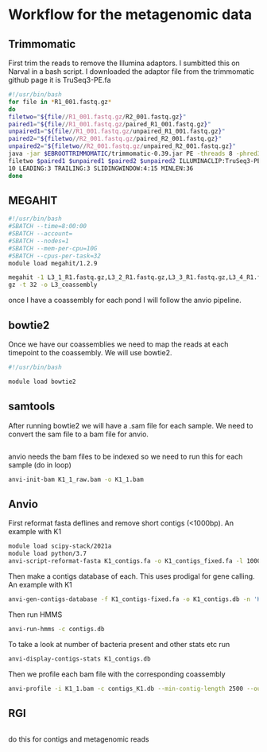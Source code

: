# Workflow for the metagenomic data

**Trimmomatic**
------
First trim the reads to remove the Illumina adaptors. I sumbitted this on Narval in a bash script.
I downloaded the adaptor file from the trimmomatic github page it is TruSeq3-PE.fa

```bash
#!/usr/bin/bash
for file in *R1_001.fastq.gz*
do
filetwo="${file//R1_001.fastq.gz/R2_001.fastq.gz}"
paired1="${file//R1_001.fastq.gz/paired_R1_001.fastq.gz}"
unpaired1="${file//R1_001.fastq.gz/unpaired_R1_001.fastq.gz}"
paired2="${filetwo//R2_001.fastq.gz/paired_R2_001.fastq.gz}"
unpaired2="${filetwo//R2_001.fastq.gz/unpaired_R2_001.fastq.gz}"
java -jar $EBROOTTRIMMOMATIC/trimmomatic-0.39.jar PE -threads 8 -phred33 $file $
filetwo $paired1 $unpaired1 $paired2 $unpaired2 ILLUMINACLIP:TruSeq3-PE.fa:2:30:
10 LEADING:3 TRAILING:3 SLIDINGWINDOW:4:15 MINLEN:36
done
```
**MEGAHIT**
------
```bash
#!/usr/bin/bash
#SBATCH --time=8:00:00
#SBATCH --account=
#SBATCH --nodes=1
#SBATCH --mem-per-cpu=10G
#SBATCH --cpus-per-task=32
module load megahit/1.2.9

megahit -1 L3_1_R1.fastq.gz,L3_2_R1.fastq.gz,L3_3_R1.fastq.gz,L3_4_R1.fastq.gz,L3_5_R1.fastq.gz -2 L3_1_R2.fastq.gz,L3_2_R2.fastq.gz,L3_3_R2.fastq.gz,L3_4_R2.fastq.gz,L3_5_R2.fastq.
gz -t 32 -o L3_coassembly
```
once I have a coassembly for each pond I will follow the anvio pipeline.

**bowtie2**
------
Once we have our coassemblies we need to map the reads at each timepoint to the coassembly.
We will use bowtie2.

```bash
#!/usr/bin/bash

module load bowtie2

```
**samtools**
------
After running bowtie2 we will have a .sam file for each sample. We need to convert the sam file to a bam file for anvio.

```bash

```
anvio needs the bam files to be indexed so we need to run this for each sample (do in loop)

```bash
anvi-init-bam K1_1_raw.bam -o K1_1.bam
```

**Anvio**
------
First reformat fasta deflines and remove short contigs (<1000bp). An example with K1

```bash
module load scipy-stack/2021a
module load python/3.7
anvi-script-reformat-fasta K1_contigs.fa -o K1_contigs_fixed.fa -l 1000 --simplify-names
```

Then make a contigs database of each. This uses prodigal for gene calling. An example with K1

```bash
anvi-gen-contigs-database -f K1_contigs-fixed.fa -o K1_contigs.db -n 'K1 contigs database'
```

Then run HMMS

```bash
anvi-run-hmms -c contigs.db
```

To take a look at number of bacteria present and other stats etc run 

```bash
anvi-display-contigs-stats K1_contigs.db
```
Then we profile each bam file with the corresponding coassembly

```bash
anvi-profile -i K1_1.bam -c contigs_K1.db --min-contig-length 2500 --output-dir K1_1_profile --sample-name K1_1
```
**RGI**
------
```bash

```
do this for contigs and metagenomic reads
